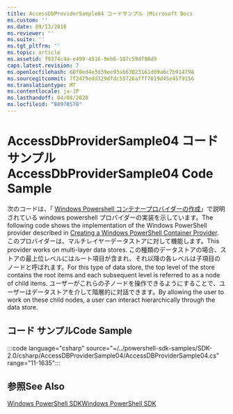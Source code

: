 ```yaml
---
title: AccessDbProviderSample04 コードサンプル |Microsoft Docs
ms.custom: ''
ms.date: 09/13/2016
ms.reviewer: ''
ms.suite: ''
ms.tgt_pltfrm: ''
ms.topic: article
ms.assetid: f9374c4a-e499-4516-9eb6-107c59df98d9
caps.latest.revision: 7
ms.openlocfilehash: 60f0ed4e3d39ee93ab63023161d09a6c7b914798
ms.sourcegitcommit: 7f2479edd329dfdc55726afff7019d45e45f9156
ms.translationtype: MT
ms.contentlocale: ja-JP
ms.lasthandoff: 04/08/2020
ms.locfileid: "80978578"
---
```

# <a name="accessdbprovidersample04-code-sample"></a><span data-ttu-id="62f15-102">AccessDbProviderSample04 コード サンプル</span><span class="sxs-lookup"><span data-stu-id="62f15-102">AccessDbProviderSample04 Code Sample</span></span>

<span data-ttu-id="62f15-103">次のコードは、「 [Windows Powershell コンテナープロバイダーの作成](./creating-a-windows-powershell-container-provider.md)」で説明されている windows powershell プロバイダーの実装を示しています。</span><span class="sxs-lookup"><span data-stu-id="62f15-103">The following code shows the implementation of the Windows PowerShell provider described in [Creating a Windows PowerShell Container Provider](./creating-a-windows-powershell-container-provider.md).</span></span>
<span data-ttu-id="62f15-104">このプロバイダーは、マルチレイヤーデータストアに対して機能します。</span><span class="sxs-lookup"><span data-stu-id="62f15-104">This provider works on multi-layer data stores.</span></span> <span data-ttu-id="62f15-105">この種類のデータストアの場合、ストアの最上位レベルにはルート項目が含まれ、それ以降の各レベルは子項目のノードと呼ばれます。</span><span class="sxs-lookup"><span data-stu-id="62f15-105">For this type of data store, the top level of the store contains the root items and each subsequent level is referred to as a node of child items.</span></span> <span data-ttu-id="62f15-106">ユーザーがこれらの子ノードを操作できるようにすることで、ユーザーはデータストアを介して階層的に対話できます。</span><span class="sxs-lookup"><span data-stu-id="62f15-106">By allowing the user to work on these child nodes, a user can interact hierarchically through the data store.</span></span>

## <a name="code-sample"></a><span data-ttu-id="62f15-107">コード サンプル</span><span class="sxs-lookup"><span data-stu-id="62f15-107">Code Sample</span></span>

:::code language="csharp" source="~/../powershell-sdk-samples/SDK-2.0/csharp/AccessDBProviderSample04/AccessDBProviderSample04.cs" range="11-1635":::

## <a name="see-also"></a><span data-ttu-id="62f15-108">参照</span><span class="sxs-lookup"><span data-stu-id="62f15-108">See Also</span></span>

[<span data-ttu-id="62f15-109">Windows PowerShell SDK</span><span class="sxs-lookup"><span data-stu-id="62f15-109">Windows PowerShell SDK</span></span>](../windows-powershell-reference.md)
